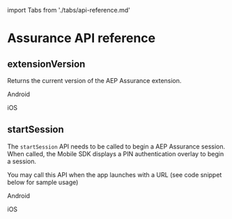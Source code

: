 import Tabs from './tabs/api-reference.md'

# Assurance API reference

## extensionVersion

Returns the current version of the AEP Assurance extension.

<TabsBlock orientation="horizontal" slots="heading, content" repeat="2"/>

Android

<Tabs query="platform=android&api=extension-version"/>

iOS

<Tabs query="platform=ios&api=extension-version"/>

<!-- React Native

<Tabs query="platform=react-native&api=extension-version"/>

Flutter

<Tabs query="platform=flutter&api=extension-version"/> -->

## startSession

The `startSession` API needs to be called to begin a AEP Assurance session. When called, the Mobile SDK displays a PIN authentication overlay to begin a session.

<InlineAlert variant="info" slots="text"/>

You may call this API when the app launches with a URL (see code snippet below for sample usage)

<TabsBlock orientation="horizontal" slots="heading, content" repeat="2"/>

Android

<Tabs query="platform=android&api=start-session"/>

iOS

<Tabs query="platform=ios&api=start-session"/>

<!-- React Native

<Tabs query="platform=react-native&api=start-session"/>

Flutter

<Tabs query="platform=flutter&api=start-session"/> -->
